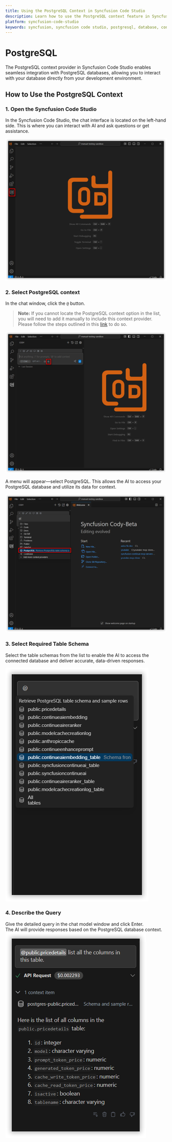```yaml
---
title: Using the PostgreSQL Context in Syncfusion Code Studio
description: Learn how to use the PostgreSQL context feature in Syncfusion Code Studio to interact with PostgreSQL databases directly from your development environment.
platform: syncfusion-code-studio
keywords: syncfusion, syncfusion code studio, postgresql, database, context, code-studio, AI, developer-tools, productivity
---
```

 
# PostgreSQL 
 
The PostgreSQL context provider in Syncfusion Code Studio enables seamless integration with PostgreSQL databases, allowing you to interact with your database directly from your development environment.
 
## How to Use the PostgreSQL Context
 
### 1. Open the Syncfusion Code Studio
 
In the Syncfusion Code Studio, the chat interface is located on the left-hand side. This is where you can interact with AI and ask questions or get assistance.

<img src="../../feature-images/open_chat.png" alt="openchat" />
 
### 2. Select PostgreSQL context
 
In the chat window, click the `@` button.  
> **Note:** If you cannot locate the PostgreSQL context option in the list, you will need to add it manually to include this context provider. Please follow the steps outlined in this [link](https://help.syncfusioncody.com/syncfusion-code-studio/features/context-providers/add-more-contextproviders/How-to-configure-more-contextproviders) to do so.
 
<img src="../../feature-images/clickcontext.png" alt="click context" />

A menu will appear—select PostgreSQL. This allows the AI to access your PostgreSQL database and utilize its data for context.

<img src="../../feature-images/postgres_opencontext.png" alt="opencontext" />
 
### 3. Select Required Table Schema
 
Select the table schemas from the list to enable the AI to access the connected database and deliver accurate, data-driven responses.

<img src="../../feature-images/postgres_choose.png" alt="choose" />
 
### 4. Describe the Query
 
Give the detailed query in the chat model window and click Enter.  
The AI will provide responses based on the PostgreSQL database context.
<img src="../../feature-images/postgres_output.png" alt="output" />